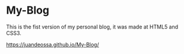 # My-Blog
This is the fist version of my personal blog, it was made at HTML5 and CSS3.

https://juandeossa.github.io/My-Blog/
